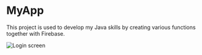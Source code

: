 # MyApp

This project is used to develop my Java skills by creating various functions together with Firebase.

![Login screen](https://user-images.githubusercontent.com/32261764/92885292-e9f5a500-f412-11ea-9eec-782e63df0f3f.jpg)


